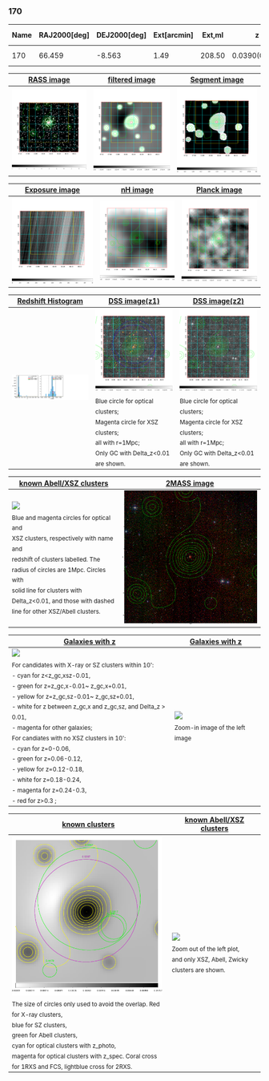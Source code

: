 <div STYLE="page-break-after: always;"></div>

### 170

|Name|RAJ2000[deg]|DEJ2000[deg] |Ext[arcmin]| Ext,ml | z | z_src| C|GC(XSZ,Delta_z<0.01)| GC(OPT,Delta_z<0.01)|GC| R_sig[arcmin] | R500[arcmin] | R500[Mpc]| CRsig[c/s] | CR500[c/s] |L500[1E44 erg/s]|F500[1E-12 erg/s/cm^2]| M500[1E14 Msun]|Tx[keV]|Cnt_sig|Beta|Rc[arcmin]|Comment|Alias|
|---|---|---|---|---|---|------|---|--------|---------|----------|---|---|---|---|---|---|---|---|---|---|---|---|---|---|
|170| 66.459| -8.563| 1.49| 208.50| 0.0390(0.005)| z1, z_xsz| B| MCXC| N| MCXC, N, W| 11.725| 20.597| 0.955| 1.302(0.081)| 1.488(0.092)| 0.909(0.024)| 25.678(0.690)| 2.57(0.03)| 3.88(0.03)| 321.5| 0.660(-0.048+0.062)| 2.184(-0.387+0.448)| -| k110|

|[RASS image](../image/170/170_img.pdf)|[filtered image](../image/170/170_fil.pdf)|[Segment image](../image/170/170_seg.pdf)|
|-------------------|--------------------|-------------------|
| <img src="../image/170/170_img.png" width="300">  | <img src="../image/170/170_fil.png" width="300">   | <img src="../image/170/170_seg.png" width="300">  |

|[Exposure image](../image/170/170_mex.pdf)| [nH image](../image/170/170_nh.pdf)| [Planck image](../image/170/170_p.pdf)|
|-------------------|--------------------|-------------------|
|<img src="../image/170/170_mex.png" width="300">   | <img src="../image/170/170_nh.png" width="300">    | <img src="../image/170/170_p.png" width="300"> |

|[Redshift Histogram](../image/170/170_zg.pdf) | [DSS image(z1)](../image/170/170_dss_z1.pdf)      |  [DSS image(z2)](../image/170/170_dss_z2.pdf)    |
|-------------------|--------------------|-------------------|
|<img src="../image/170/170_zg.png" width="300"> |<img src="../image/170/170_dss_z1.png" width="300"> <sub><br>Blue circle for optical clusters; <br>Magenta circle for XSZ clusters; <br>all with r=1Mpc; <br>Only GC with Delta_z<0.01 are shown. </sub>| <img src="../image/170/170_dss_z2.png" width="300"><sub><br>Blue circle for optical clusters; <br>Magenta circle for XSZ clusters; <br>all with r=1Mpc; <br>Only GC with Delta_z<0.01 are shown. </sub> |

|[known Abell/XSZ clusters](../image/170/170_m.pdf) | [2MASS image](../image/170/170_2mass.pdf)      |
|-------------------|-------------------|
|<img src=../image/170/170_m.png width="300"> <br><sub>Blue and magenta circles for optical and <br>XSZ clusters, respectively with name and <br>redshift of clusters labelled. The <br>radius of circles are 1Mpc. Circles with <br>solid line for clusters with <br>Delta_z<0.01, and those with dashed <br>line for other XSZ/Abell clusters.        </sub>|<img src="../image/170/170_2mass.png" width="300">  |

|[Galaxies with z](../image/170/170_opt_ned.pdf) |[Galaxies with z](../image/170/170_opt_ned_zoom.pdf) |
|-------------------|-------------------|
| <img src=../image/170/170_opt_ned.png width="300"> <br><sub> For candidates with X-ray or SZ clusters within 10': <br> - cyan for z<z_gc,xsz-0.01, <br> - green for z=z_gc,x-0.01~ z_gc,x+0.01, <br> - yellow for z=z_gc,sz-0.01~ z_gc,sz+0.01, <br> - white for z between z_gc,x and z_gc,sz, and Delta_z > 0.01, <br> - magenta for other galaxies; <br>For candiates with no XSZ clusters in 10': <br> - cyan for z=0-0.06, <br> - green for z=0.06-0.12, <br> - yellow for z=0.12-0.18, <br> - white for z=0.18-0.24, <br> - magenta for z=0.24-0.3, <br> - red for z>0.3 ;  </sub>|<img src=../image/170/170_opt_ned_zoom.png width="300">  <br><sub> Zoom-in image of the left image</sub>|

|[known clusters](../image/170/170_gc.pdf) |[known Abell/XSZ clusters](../image/170/170_gc_large.pdf) |
|-------------------|-------------------|
| <img src=../image/170/170_gc.png width="300"> <br><sub> The size of circles only used to avoid the overlap. Red for X-ray clusters, <br> blue for SZ clusters, <br> green for Abell clusters, <br> cyan for optical clusters with z_photo, <br> magenta for optical clusters with z_spec. Coral cross for 1RXS and FCS, lightblue cross for 2RXS. </sub>|<img src=../image/170/170_gc_large.png width="300"> <br><sub> Zoom out of the left plot, <br> and only XSZ, Abell, Zwicky clusters are shown. </sub> |



